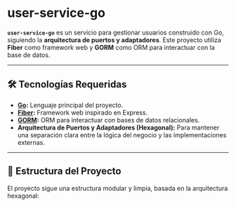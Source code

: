 # user-service-go

**`user-service-go`** es un servicio para gestionar usuarios construido con Go, siguiendo la **arquitectura de puertos y adaptadores**. Este proyecto utiliza **Fiber** como framework web y **GORM** como ORM para interactuar con la base de datos.

---

## 🛠️ Tecnologías Requeridas

- **[Go](https://go.dev/):** Lenguaje principal del proyecto.
- **[Fiber](https://gofiber.io/):** Framework web inspirado en Express.
- **[GORM](https://gorm.io/):** ORM para interactuar con bases de datos relacionales.
- **Arquitectura de Puertos y Adaptadores (Hexagonal):** Para mantener una separación clara entre la lógica del negocio y las implementaciones externas.

---

## 📁 Estructura del Proyecto

El proyecto sigue una estructura modular y limpia, basada en la arquitectura hexagonal:
